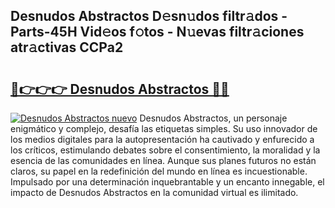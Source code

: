 ## Desnudos Abstractos D𝚎sn𝚞dos filtr𝚊dos - Parts-45H Vid𝚎os f𝚘tos - N𝚞evas filtr𝚊ciones atr𝚊ctivas CCPa2

# <h2><a href="http://mb43nns.tromn.icu/?c=Desnudos+Abstractos">🔗👉👉👉 Desnudos Abstractos 🔗🔗</a></h2>

[![Desnudos Abstractos nuevo](https://i.imgur.com/pEAQMta.gif)](http://mb43nns.tromn.icu/?c=Desnudos+Abstractos)
Desnudos Abstractos, un personaje enigmático y complejo, desafía las etiquetas simples. Su uso innovador de los medios digitales para la autopresentación ha cautivado y enfurecido a los críticos, estimulando debates sobre el consentimiento, la moralidad y la esencia de las comunidades en línea. Aunque sus planes futuros no están claros, su papel en la redefinición del mundo en línea es incuestionable. Impulsado por una determinación inquebrantable y un encanto innegable, el impacto de Desnudos Abstractos en la comunidad virtual es ilimitado.
